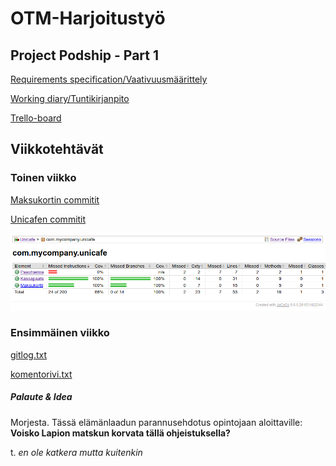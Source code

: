 
# OTM-Harjoitustyö

## Project Podship - Part 1
[Requirements specification/Vaativuusmäärittely](https://github.com/Granigan/otm-harjoitustyo/blob/master/dokumentaatio/vaativuusmaarittely.md)

[Working diary/Tuntikirjanpito](https://github.com/Granigan/otm-harjoitustyo/blob/master/dokumentaatio/tuntikirjanpito.md)

[Trello-board](https://trello.com/b/sjB2XI3j/podship)


## Viikkotehtävät

### Toinen viikko
[Maksukortin commitit](https://github.com/Granigan/otm-harjoitustyo/commits?author=Granigan)

[Unicafen commitit](https://github.com/Granigan/otm-harjoitustyo/commits?author=Granigan)

![Jacocon testiraportti](https://github.com/Granigan/otm-harjoitustyo/blob/master/laskarit/viikko2/Jacoco_test_coverage_report.png)

### Ensimmäinen viikko
[gitlog.txt](https://github.com/Granigan/otm-harjoitustyo/blob/master/laskarit/viikko1/gitlog.txt)

[komentorivi.txt](https://github.com/Granigan/otm-harjoitustyo/blob/master/laskarit/viikko1/komentorivi.txt)

##### Palaute & Idea
Morjesta. Tässä elämänlaadun parannusehdotus opintojaan aloittaville:
**Voisko Lapion matskun korvata tällä ohjeistuksella?**

t. *en ole katkera mutta kuitenkin*
